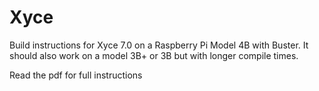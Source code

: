 # Xyce
Build instructions for Xyce 7.0 on a Raspberry Pi Model 4B with Buster.
It should also work on a model 3B+ or 3B but with longer compile times.

Read the pdf for full instructions

